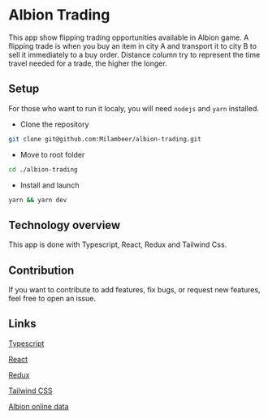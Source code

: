 # Albion Trading

This app show flipping trading opportunities available in Albion game. A flipping trade is when you buy an item in city A and transport it to city B to sell it immediately to a buy order. Distance column try to represent the time travel needed for a trade, the higher the longer.

## Setup

For those who want to run it localy, you will need `nodejs` and `yarn` installed.

- Clone the repository

```bash
git clone git@github.com:Milambeer/albion-trading.git
```

- Move to root folder

```bash
cd ./albion-trading
```

- Install and launch

```bash
yarn && yarn dev
```

## Technology overview

This app is done with Typescript, React, Redux and Tailwind Css.

## Contribution

If you want to contribute to add features, fix bugs, or request new features, feel free to open an issue.

## Links

[Typescript](https://www.typescriptlang.org/)

[React](https://react.dev/)

[Redux](https://redux.js.org/)

[Tailwind CSS](https://tailwindcss.com/)

[Albion online data](https://www.albion-online-data.com/)
